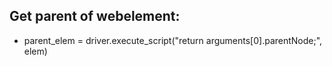 ## Get parent of webelement:
- parent_elem = driver.execute_script("return arguments[0].parentNode;", elem)
